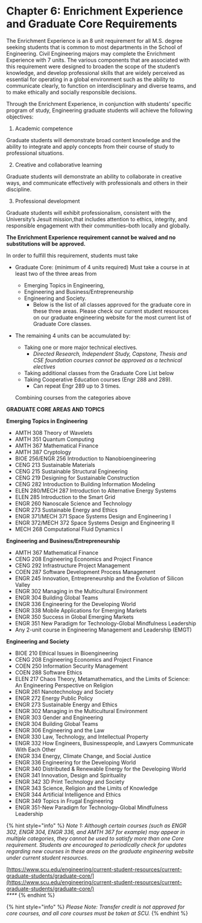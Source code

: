 # Chapter 6: Enrichment Experience and Graduate Core Requirements

The Enrichment Experience is an 8 unit requirement for all M.S. degree seeking students that is common to most departments in the School of Engineering. Civil Engineering majors may complete the Enrichment Experience with 7 units. The various components that are associated with this requirement were designed to broaden the scope of the student’s knowledge, and develop professional skills that are widely perceived as essential for operating in a global environment such as the ability to communicate clearly, to function on interdisciplinary and diverse teams, and to make ethically and socially responsible decisions.

Through the Enrichment Experience, in conjunction with students’ specific program of study, Engineering graduate students will achieve the following objectives:

1. Academic competence

  Graduate students will demonstrate broad content knowledge and the ability to integrate and apply concepts from their course of study to professional situations.

2. Creative and collaborative learning

  Graduate students will demonstrate an ability to collaborate in creative ways, and communicate effectively with professionals and others in their discipline.

3. Professional development

  Graduate students will exhibit professionalism, consistent with the University’s Jesuit mission,that includes attention to ethics, integrity, and responsible engagement with their communities–both locally and globally.

**The Enrichment Experience requirement cannot be waived and no substitutions will be approved.**

In order to fulfill this requirement, students must take

* Graduate Core: \(minimum of 4 units required\) Must take a course in at least two of the three areas from
  * Emerging Topics in Engineering,
  * Engineering and Business/Entrepreneurship
  * Engineering and Society.
    * Below is the list of all classes approved for the graduate core in these three areas. Please check our current student resources on our graduate engineering website for the most current list of Graduate Core classes.
* The remaining 4 units can be accumulated by:
  * Taking one or more major technical electives.
    * _Directed Research, Independent Study, Capstone, Thesis and CSE foundation courses cannot be approved as a technical electives_
  * Taking additional classes from the Graduate Core List below
  * Taking Cooperative Education courses \(Engr 288 and 289\). 
    * Can repeat Engr 289 up to 3 times.

  Combining courses from the categories above

**GRADUATE CORE AREAS AND TOPICS**

**Emerging Topics in Engineering**

* AMTH 308 Theory of Wavelets
* AMTH 351 Quantum Computing
* AMTH 367 Mathematical Finance
* AMTH 387 Cryptology
* BIOE 256/ENGR 256 Introduction to Nanobioengineering
* CENG 213 Sustainable Materials
* CENG 215 Sustainable Structural Engineering
* CENG 219 Designing for Sustainable Construction
* CENG 282 Introduction to Building Information Modeling
* ELEN 280/MECH 287 Introduction to Alternative Energy Systems
* ELEN 285 Introduction to the Smart Grid
* ENGR 260 Nanoscale Science and Technology
* ENGR 273 Sustainable Energy and Ethics
* ENGR 371/MECH 371 Space Systems Design and Engineering I
* ENGR 372/MECH 372 Space Systems Design and Engineering II
* MECH 268 Computational Fluid Dynamics I

**Engineering and Business/Entrepreneurship**

* AMTH 367 Mathematical Finance
* CENG 208 Engineering Economics and Project Finance
* CENG 292 Infrastructure Project Management
* COEN 287 Software Development Process Management
* ENGR 245 Innovation, Entrepreneurship and the Evolution of Silicon Valley
* ENGR 302 Managing in the Multicultural Environment
* ENGR 304 Building Global Teams
* ENGR 336 Engineering for the Developing World
* ENGR 338 Mobile Applications for Emerging Markets
* ENGR 350 Success in Global Emerging Markets
* ENGR 351 New Paradigm for Technology-Global Mindfulness Leadership
* Any 2-unit course in Engineering Management and Leadership \(EMGT\)

**Engineering and Society**

* BIOE 210 Ethical Issues in Bioengineering
* CENG 208 Engineering Economics and Project Finance
* COEN 250 Information Security Management
* COEN 288 Software Ethics
* ELEN 217 Chaos Theory, Metamathematics, and the Limits of Science: An Engineering Perspective on Religion
* ENGR 261 Nanotechnology and Society
* ENGR 272 Energy Public Policy
* ENGR 273 Sustainable Energy and Ethics
* ENGR 302 Managing in the Multicultural Environment
* ENGR 303 Gender and Engineering
* ENGR 304 Building Global Teams
* ENGR 306 Engineering and the Law
* ENGR 330 Law, Technology, and Intellectual Property
* ENGR 332 How Engineers, Businesspeople, and Lawyers Communicate With Each Other
* ENGR 334 Energy, Climate Change, and Social Justice
* ENGR 336 Engineering for the Developing World
* ENGR 340 Distributed & Renewable Energy for the Developing World
* ENGR 341 Innovation, Design and Spirituality
* ENGR 342 3D Print Technology and Society
* ENGR 343 Science, Religion and the Limits of Knowledge
* ENGR 344 Artificial Intelligence and Ethics
* ENGR 349 Topics in Frugal Engineering
* ENGR 351-New Paradigm for Technology-Global Mindfulness Leadership

{% hint style="info" %}
_Note 1: Although certain courses \(such as ENGR 302, ENGR 304, ENGR 336, and AMTH 367 for example\) may appear in multiple categories, they cannot be used to satisfy more than one Core requirement. Students are encouraged to periodically check for updates regarding new courses in these areas on the graduate engineering website under current student resources._

[https://www.scu.edu/engineering/current-student-resources/current-graduate-students/graduate-core/](https://www.scu.edu/engineering/current-student-resources/current-graduate-students/graduate-core/)  
_****_
{% endhint %}

{% hint style="info" %}
_Please Note: Transfer credit is not approved for core courses, and all core courses must be taken at SCU._
{% endhint %}

